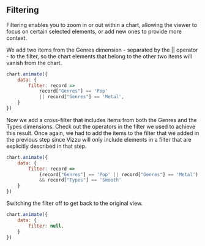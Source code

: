 ## Filtering

Filtering enables you to zoom in or out within a chart, allowing the viewer to 
focus on certain selected elements, or add new ones to provide more context. 

We add two items from the Genres dimension - separated by the || operator - to 
the filter, so the chart elements that belong to the other two items will vanish 
from the chart.

```javascript { "title": "Filter by one category" }
chart.animate({
	data: {
		filter: record => 
			record["Genres"] == 'Pop' 
			|| record["Genres"] == 'Metal',
	}
})
```

Now we add a cross-filter that includes items from both the Genres and the Types 
dimensions. Check out the operators in the filter we used to achieve this 
result. Once again, we had to add the items to the filter that we added in the 
previous step since Vizzu will only include elements in a filter that are 
explicitly described in that step.

```javascript { "title": "Filter by two categories " }
chart.animate({
	data: {
		filter: record => 
			(record["Genres"] == 'Pop' || record["Genres"] == 'Metal') 
			&& record["Types"] == 'Smooth'
	}
})
```

Switching the filter off to get back to the original view.

```javascript { "title": "Filter off " }
chart.animate({
	data: {
		filter: null,
	}
})
```
